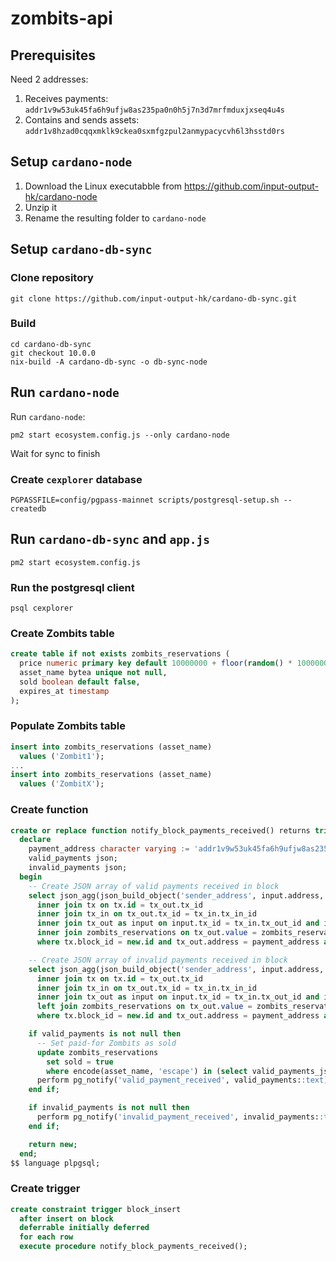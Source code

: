 # zombits-api

## Prerequisites

Need 2 addresses:

1. Receives payments: `addr1v9w53uk45fa6h9ufjw8as235pa0n0h5j7n3d7mrfmduxjxseq4u4s`
2. Contains and sends assets: `addr1v8hzad0cqqxmklk9ckea0sxmfgzpul2anmypacycvh6l3hsstd0rs`

## Setup `cardano-node`

1. Download the Linux executabble from https://github.com/input-output-hk/cardano-node
1. Unzip it
1. Rename the resulting folder to `cardano-node`

## Setup `cardano-db-sync`

### Clone repository

```
git clone https://github.com/input-output-hk/cardano-db-sync.git
```

### Build

```
cd cardano-db-sync
git checkout 10.0.0
nix-build -A cardano-db-sync -o db-sync-node
```

## Run `cardano-node`

Run `cardano-node`:

```
pm2 start ecosystem.config.js --only cardano-node
```

Wait for sync to finish

### Create `cexplorer` database

```
PGPASSFILE=config/pgpass-mainnet scripts/postgresql-setup.sh --createdb
```

## Run `cardano-db-sync` and `app.js`

```
pm2 start ecosystem.config.js
```

### Run the postgresql client

```
psql cexplorer
```

### Create Zombits table

```sql
create table if not exists zombits_reservations (
  price numeric primary key default 10000000 + floor(random() * 1000000),
  asset_name bytea unique not null,
  sold boolean default false,
  expires_at timestamp
);
```

### Populate Zombits table

```sql
insert into zombits_reservations (asset_name)
  values ('Zombit1');
...
insert into zombits_reservations (asset_name)
  values ('ZombitX');
```

### Create function

```sql
create or replace function notify_block_payments_received() returns trigger as $$
  declare
    payment_address character varying := 'addr1v9w53uk45fa6h9ufjw8as235pa0n0h5j7n3d7mrfmduxjxseq4u4s';
    valid_payments json;
    invalid_payments json;
  begin
    -- Create JSON array of valid payments received in block
    select json_agg(json_build_object('sender_address', input.address, 'asset_name', encode(zombits_reservations.asset_name, 'escape'))) into valid_payments from tx_out
      inner join tx on tx.id = tx_out.tx_id
      inner join tx_in on tx_out.tx_id = tx_in.tx_in_id
      inner join tx_out as input on input.tx_id = tx_in.tx_out_id and input.index = tx_in.tx_out_index
      inner join zombits_reservations on tx_out.value = zombits_reservations.price
      where tx.block_id = new.id and tx_out.address = payment_address and zombits_reservations.sold is false;

    -- Create JSON array of invalid payments received in block
    select json_agg(json_build_object('sender_address', input.address, 'amount', tx_out.value, 'tx_hash', tx.hash, 'tx_index', tx_out.index)) into invalid_payments from tx_out
      inner join tx on tx.id = tx_out.tx_id
      inner join tx_in on tx_out.tx_id = tx_in.tx_in_id
      inner join tx_out as input on input.tx_id = tx_in.tx_out_id and input.index = tx_in.tx_out_index
      left join zombits_reservations on tx_out.value = zombits_reservations.price
      where tx.block_id = new.id and tx_out.address = payment_address and (zombits_reservations.price is null or zombits_reservations.sold is true);

    if valid_payments is not null then
      -- Set paid-for Zombits as sold
      update zombits_reservations
        set sold = true
        where encode(asset_name, 'escape') in (select valid_payments_json->>'asset_name' from json_array_elements(valid_payments) valid_payments_json);
      perform pg_notify('valid_payment_received', valid_payments::text);
    end if;

    if invalid_payments is not null then
      perform pg_notify('invalid_payment_received', invalid_payments::text);
    end if;

    return new;
  end;
$$ language plpgsql;
```

### Create trigger

```sql
create constraint trigger block_insert
  after insert on block
  deferrable initially deferred
  for each row
  execute procedure notify_block_payments_received();
```
